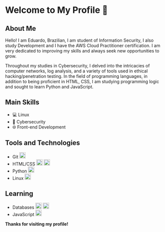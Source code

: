 # Welcome to My Profile 👋

## About Me
Hello! I am Eduardo, Brazilian, I am student of Information Security, I also study Development and I have the AWS Cloud Practitioner certification. 
I am very dedicated to improving my skills and always seek new opportunities to grow.

Throughout my studies in Cybersecurity, I delved into the intricacies of computer networks, log analysis, and a variety of tools used in ethical hacking/penetration testing. In the field of programming languages, in addition to being proficient in HTML, CSS, I am studying programming logic and sought to learn Python and JavaScript. 

## Main Skills
- 💻 Linux
- 🔐 Cybersecurity
- 🌐 Front-end Development

## Tools and Technologies
- Git <img loading="lazy" src="https://cdn.jsdelivr.net/gh/devicons/devicon/icons/git/git-original.svg" width="20" height="20"/>
- HTML/CSS <img loading="lazy" src="https://cdn.jsdelivr.net/gh/devicons/devicon/icons/html5/html5-original.svg" width="20" height="20"/> <img loading="lazy" src="https://cdn.jsdelivr.net/gh/devicons/devicon/icons/css3/css3-original.svg" width="20" height="20"/>
- Python <img loading="lazy" src="https://cdn.jsdelivr.net/gh/devicons/devicon/icons/python/python-original.svg" width="20" height="20"/>
- Linux <img src="https://cdn.jsdelivr.net/gh/devicons/devicon/icons/linux/linux-original.svg" width="20" height="20"/>
          

## Learning
- Databases <img src="https://cdn.jsdelivr.net/gh/devicons/devicon/icons/mysql/mysql-original-wordmark.svg" width="20" height="20" /> <img src="https://cdn.jsdelivr.net/gh/devicons/devicon/icons/postgresql/postgresql-plain-wordmark.svg" width="20" height="20" />
- JavaScript <img src="https://cdn.jsdelivr.net/gh/devicons/devicon/icons/javascript/javascript-original.svg" width="20" height="20" />



**Thanks for visiting my profile!**
